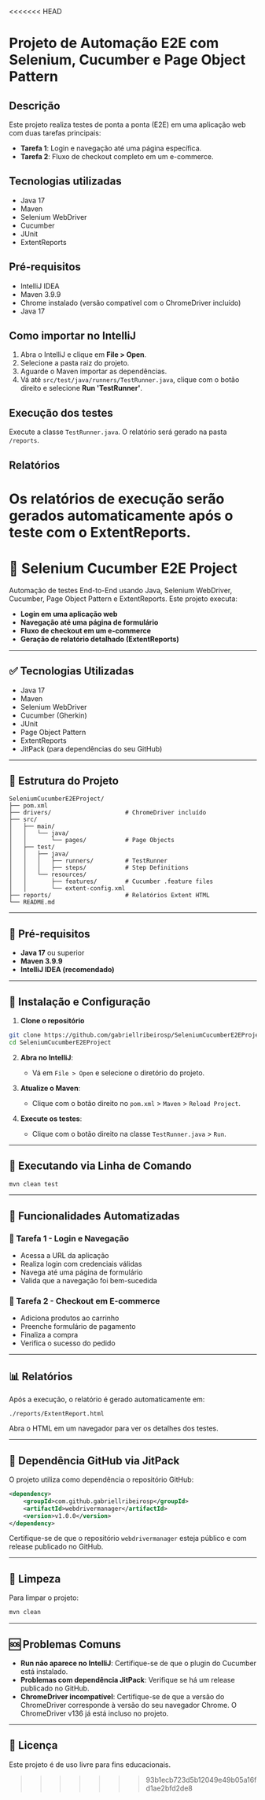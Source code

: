 <<<<<<< HEAD

# Projeto de Automação E2E com Selenium, Cucumber e Page Object Pattern

## Descrição
Este projeto realiza testes de ponta a ponta (E2E) em uma aplicação web com duas tarefas principais:

- **Tarefa 1**: Login e navegação até uma página específica.
- **Tarefa 2**: Fluxo de checkout completo em um e-commerce.

## Tecnologias utilizadas
- Java 17
- Maven
- Selenium WebDriver
- Cucumber
- JUnit
- ExtentReports

## Pré-requisitos
- IntelliJ IDEA
- Maven 3.9.9
- Chrome instalado (versão compatível com o ChromeDriver incluído)
- Java 17

## Como importar no IntelliJ
1. Abra o IntelliJ e clique em **File > Open**.
2. Selecione a pasta raiz do projeto.
3. Aguarde o Maven importar as dependências.
4. Vá até `src/test/java/runners/TestRunner.java`, clique com o botão direito e selecione **Run 'TestRunner'**.

## Execução dos testes
Execute a classe `TestRunner.java`. O relatório será gerado na pasta `/reports`.

## Relatórios
Os relatórios de execução serão gerados automaticamente após o teste com o ExtentReports.
=======
# 🧪 Selenium Cucumber E2E Project

Automação de testes End-to-End usando Java, Selenium WebDriver, Cucumber, Page Object Pattern e ExtentReports. Este projeto executa:

- **Login em uma aplicação web**
- **Navegação até uma página de formulário**
- **Fluxo de checkout em um e-commerce**
- **Geração de relatório detalhado (ExtentReports)**

---

## ✅ Tecnologias Utilizadas

- Java 17
- Maven
- Selenium WebDriver
- Cucumber (Gherkin)
- JUnit
- Page Object Pattern
- ExtentReports
- JitPack (para dependências do seu GitHub)

---

## 📂 Estrutura do Projeto

```
SeleniumCucumberE2EProject/
├── pom.xml
├── drivers/                     # ChromeDriver incluído
├── src/
│   ├── main/
│   │   └── java/
│   │       └── pages/           # Page Objects
│   ├── test/
│   │   ├── java/
│   │   │   ├── runners/         # TestRunner
│   │   │   ├── steps/           # Step Definitions
│   │   └── resources/
│   │       ├── features/        # Cucumber .feature files
│   │       └── extent-config.xml
├── reports/                     # Relatórios Extent HTML
└── README.md
```

---

## 🚀 Pré-requisitos

- **Java 17** ou superior
- **Maven 3.9.9**
- **IntelliJ IDEA (recomendado)**

---

## 🔧 Instalação e Configuração

1. **Clone o repositório**

```bash
git clone https://github.com/gabriellribeirosp/SeleniumCucumberE2EProject.git
cd SeleniumCucumberE2EProject
```

2. **Abra no IntelliJ**:
   - Vá em `File > Open` e selecione o diretório do projeto.

3. **Atualize o Maven**:
   - Clique com o botão direito no `pom.xml` > `Maven` > `Reload Project`.

4. **Execute os testes**:
   - Clique com o botão direito na classe `TestRunner.java` > `Run`.

---

## 📝 Executando via Linha de Comando

```bash
mvn clean test
```

---

## 🧪 Funcionalidades Automatizadas

### 🧩 Tarefa 1 - Login e Navegação

- Acessa a URL da aplicação
- Realiza login com credenciais válidas
- Navega até uma página de formulário
- Valida que a navegação foi bem-sucedida

### 🛒 Tarefa 2 - Checkout em E-commerce

- Adiciona produtos ao carrinho
- Preenche formulário de pagamento
- Finaliza a compra
- Verifica o sucesso do pedido

---

## 📊 Relatórios

Após a execução, o relatório é gerado automaticamente em:

```
./reports/ExtentReport.html
```

Abra o HTML em um navegador para ver os detalhes dos testes.

---

## 🔗 Dependência GitHub via JitPack

O projeto utiliza como dependência o repositório GitHub:

```xml
<dependency>
    <groupId>com.github.gabriellribeirosp</groupId>
    <artifactId>webdrivermanager</artifactId>
    <version>v1.0.0</version>
</dependency>
```

Certifique-se de que o repositório `webdrivermanager` esteja público e com release publicado no GitHub.

---

## 🧼 Limpeza

Para limpar o projeto:

```bash
mvn clean
```

---

## 🆘 Problemas Comuns

- **Run não aparece no IntelliJ**: Certifique-se de que o plugin do Cucumber está instalado.
- **Problemas com dependência JitPack**: Verifique se há um release publicado no GitHub.
- **ChromeDriver incompatível**: Certifique-se de que a versão do ChromeDriver corresponde à versão do seu navegador Chrome. O ChromeDriver v136 já está incluso no projeto.

---

## 📃 Licença

Este projeto é de uso livre para fins educacionais.
>>>>>>> 93b1ecb723d5b12049e49b05a16fd1ae2bfd2de8
